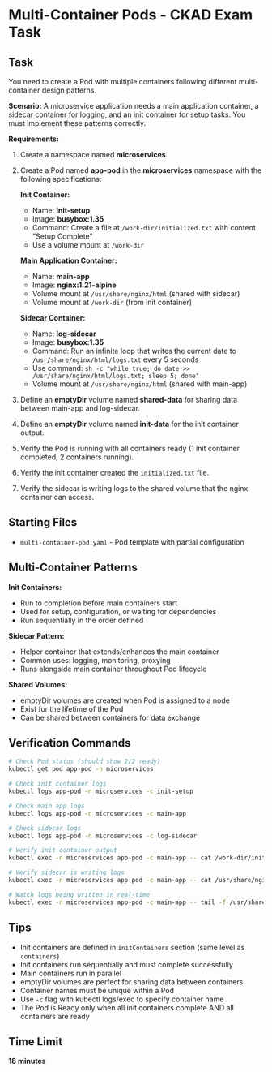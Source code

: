 # Multi-Container Pods - CKAD Exam Task

## Task

You need to create a Pod with multiple containers following different multi-container design patterns.

**Scenario:**
A microservice application needs a main application container, a sidecar container for logging, and an init container for setup tasks. You must implement these patterns correctly.

**Requirements:**

1. Create a namespace named **microservices**.

2. Create a Pod named **app-pod** in the **microservices** namespace with the following specifications:

   **Init Container:**
   - Name: **init-setup**
   - Image: **busybox:1.35**
   - Command: Create a file at `/work-dir/initialized.txt` with content "Setup Complete"
   - Use a volume mount at `/work-dir`

   **Main Application Container:**
   - Name: **main-app**
   - Image: **nginx:1.21-alpine**
   - Volume mount at `/usr/share/nginx/html` (shared with sidecar)
   - Volume mount at `/work-dir` (from init container)

   **Sidecar Container:**
   - Name: **log-sidecar**
   - Image: **busybox:1.35**
   - Command: Run an infinite loop that writes the current date to `/usr/share/nginx/html/logs.txt` every 5 seconds
   - Use command: `sh -c "while true; do date >> /usr/share/nginx/html/logs.txt; sleep 5; done"`
   - Volume mount at `/usr/share/nginx/html` (shared with main-app)

3. Define an **emptyDir** volume named **shared-data** for sharing data between main-app and log-sidecar.

4. Define an **emptyDir** volume named **init-data** for the init container output.

5. Verify the Pod is running with all containers ready (1 init container completed, 2 containers running).

6. Verify the init container created the `initialized.txt` file.

7. Verify the sidecar is writing logs to the shared volume that the nginx container can access.

## Starting Files

- `multi-container-pod.yaml` - Pod template with partial configuration

## Multi-Container Patterns

**Init Containers:**
- Run to completion before main containers start
- Used for setup, configuration, or waiting for dependencies
- Run sequentially in the order defined

**Sidecar Pattern:**
- Helper container that extends/enhances the main container
- Common uses: logging, monitoring, proxying
- Runs alongside main container throughout Pod lifecycle

**Shared Volumes:**
- emptyDir volumes are created when Pod is assigned to a node
- Exist for the lifetime of the Pod
- Can be shared between containers for data exchange

## Verification Commands

```bash
# Check Pod status (should show 2/2 ready)
kubectl get pod app-pod -n microservices

# Check init container logs
kubectl logs app-pod -n microservices -c init-setup

# Check main app logs
kubectl logs app-pod -n microservices -c main-app

# Check sidecar logs
kubectl logs app-pod -n microservices -c log-sidecar

# Verify init container output
kubectl exec -n microservices app-pod -c main-app -- cat /work-dir/initialized.txt

# Verify sidecar is writing logs
kubectl exec -n microservices app-pod -c main-app -- cat /usr/share/nginx/html/logs.txt

# Watch logs being written in real-time
kubectl exec -n microservices app-pod -c main-app -- tail -f /usr/share/nginx/html/logs.txt
```

## Tips

- Init containers are defined in `initContainers` section (same level as `containers`)
- Init containers run sequentially and must complete successfully
- Main containers run in parallel
- emptyDir volumes are perfect for sharing data between containers
- Container names must be unique within a Pod
- Use `-c` flag with kubectl logs/exec to specify container name
- The Pod is Ready only when all init containers complete AND all containers are ready

## Time Limit

**18 minutes**

